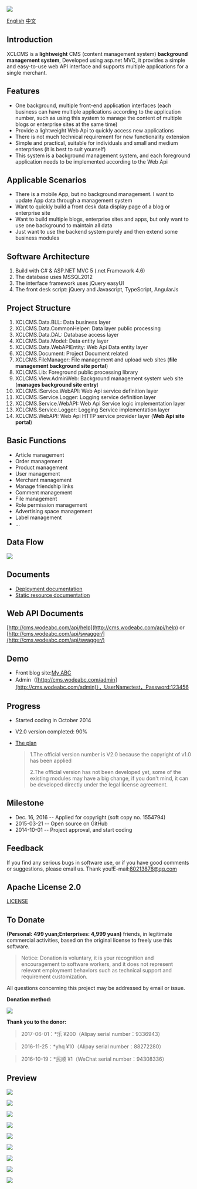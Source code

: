 
[![](https://ci.appveyor.com/api/projects/status/xunqytmi7anspfih?svg=true)](https://ci.appveyor.com/project/xucongli1989/XCLCMS)

[English](README.md)  [中文](README_CN.md)

## **Introduction**

XCLCMS is a **lightweight** CMS (content management system) **background management system**, Developed using asp.net MVC, it provides a simple and easy-to-use web API interface and supports multiple applications for a single merchant.

## Features
- One background, multiple front-end application interfaces (each business can have multiple applications according to the application number, such as using this system to manage the content of multiple blogs or enterprise sites at the same time)
- Provide a lightweight Web Api to quickly access new applications
- There is not much technical requirement for new functionality extension
- Simple and practical, suitable for individuals and small and medium enterprises (it is best to suit yourself)
- This system is a background management system, and each foreground application needs to be implemented according to the Web Api

## Applicable Scenarios
- There is a mobile App, but no background management. I want to update App data through a management system
- Want to quickly build a front desk data display page of a blog or enterprise site
- Want to build multiple blogs, enterprise sites and apps, but only want to use one background to maintain all data
- Just want to use the backend system purely and then extend some business modules

## Software Architecture
1. Build with C# & ASP.NET MVC 5 (.net Framework 4.6)
2. The database uses MSSQL2012
3. The interface framework uses jQuery easyUI
4. The front desk script: jQuery and Javascript, TypeScript, AngularJs

## Project Structure
1. XCLCMS.Data.BLL: Data business layer
2. XCLCMS.Data.CommonHelper: Data layer public processing
3. XCLCMS.Data.DAL: Database access layer
4. XCLCMS.Data.Model: Data entity layer
5. XCLCMS.Data.WebAPIEntity: Web Api Data entity layer
6. XCLCMS.Document: Project Document related
7. XCLCMS.FileManager: File management and upload web sites (**file management background site portal**)
8. XCLCMS.Lib: Foreground public processing library
9. XCLCMS.View.AdminWeb: Background management system web site (**manages background site entry**)
10. XCLCMS.IService.WebAPI: Web Api service definition layer
11. XCLCMS.IService.Logger: Logging service definition layer
12. XCLCMS.Service.WebAPI: Web Api Service logic implementation layer
13. XCLCMS.Service.Logger: Logging Service implementation layer
14. XCLCMS.WebAPI: Web Api HTTP service provider layer (**Web Api site portal**)

## Basic Functions
- Article management
- Order management
- Product management
- User management
- Merchant management
- Manage friendship links
- Comment management
- File management
- Role permission management
- Advertising space management
- Label management
- ...

## Data Flow

![](XCLCMS.Document/Img/%E6%95%B0%E6%8D%AE%E6%B5%81%E5%90%91%E5%9B%BE.jpg)

## Documents

- [Deployment documentation](https://github.com/xucongli1989/XCLCMS/blob/master/%E5%A6%82%E4%BD%95%E9%83%A8%E7%BD%B2.md)
- [Static resource documentation](https://github.com/xucongli1989/XCLCMS/blob/master/%E9%9D%99%E6%80%81%E8%B5%84%E6%BA%90%E8%AF%B4%E6%98%8E.md)

## Web API Documents

[http://cms.wodeabc.com/api/help](http://cms.wodeabc.com/api/help) or [http://cms.wodeabc.com/api/swagger/](http://cms.wodeabc.com/api/swagger/)

## Demo
- Front blog site:[My ABC](http://www.wodeabc.com)
- Admin（[http://cms.wodeabc.com/admin](http://cms.wodeabc.com/admin)），UserName:test，Password:123456

## Progress
- Started coding in October 2014

- V2.0 version completed: 90%

- [The plan](https://github.com/xucongli1989/XCLCMS/projects/1)

  > 1.The official version number is V2.0 because the copyright of v1.0 has been applied
  >
  > 2.The official version has not been developed yet, some of the existing modules may have a big change, if you don't mind, it can be developed directly under the legal license agreement. 

## Milestone
- Dec. 16, 2016 -- Applied for copyright (soft copy no. 1554794)
- 2015-03-21 -- Open source on GitHub
- 2014-10-01 -- Project approval, and start coding

## Feedback
If you find any serious bugs in software use, or if you have good comments or suggestions, please email us. Thank you!E-mail:80213876@qq.com

## Apache License 2.0
[LICENSE](LICENSE)

## To Donate
**(Personal: 499 yuan;Enterprises: 4,999 yuan)** friends, in legitimate commercial activities, based on the original license to freely use this software.
> Notice: Donation is voluntary, it is your recognition and encouragement to software workers, and it does not represent relevant employment behaviors such as technical support and requirement customization.
>
All questions concerning this project may be addressed by email or issue.

**Donation method:**

![](XCLCMS.Document/Img/pay.png)


**Thank you to the donor:**

> 2017-06-01：*乐 &yen;200（Alipay serial number：9336943）

> 2016-11-25：*yhq &yen;10（Alipay serial number：88272280）

> 2016-10-19：*民顺  &yen;1（WeChat serial number：94308336）


## Preview

![](XCLCMS.Document/Img/11.jpg)

![](XCLCMS.Document/Img/33.jpg)

![](XCLCMS.Document/Img/44.jpg)

![](XCLCMS.Document/Img/55.jpg)

![](XCLCMS.Document/Img/66.jpg)

![](XCLCMS.Document/Img/20160306-01.jpg)

![](XCLCMS.Document/Img/20160306-02.jpg)

![](XCLCMS.Document/Img/20160306-03.jpg)

![](XCLCMS.Document/Img/20160404-01.jpg)
